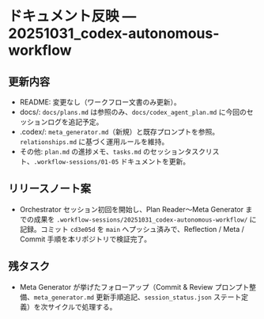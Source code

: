 # ドキュメント反映 — 20251031_codex-autonomous-workflow

## 更新内容
- README: 変更なし（ワークフロー文書のみ更新）。
- docs/: `docs/plans.md` は参照のみ、`docs/codex_agent_plan.md` に今回のセッションログを追記予定。
- .codex/: `meta_generator.md`（新規）と既存プロンプトを参照。`relationships.md` に基づく運用ルールを維持。
- その他: `plan.md` の進捗メモ、`tasks.md` のセッションタスクリスト、`.workflow-sessions/01-05` ドキュメントを更新。

## リリースノート案
- Orchestrator セッション初回を開始し、Plan Reader〜Meta Generator までの成果を `.workflow-sessions/20251031_codex-autonomous-workflow/` に記録。コミット `cd3e05d` を `main` へプッシュ済みで、Reflection / Meta / Commit 手順を本リポジトリで検証完了。

## 残タスク
- Meta Generator が挙げたフォローアップ（Commit & Review プロンプト整備、`meta_generator.md` 更新手順追記、`session_status.json` ステート定義）を次サイクルで処理する。
